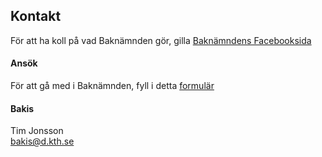 ## Kontakt

För att ha koll på vad Baknämnden gör, gilla
[Baknämndens Facebooksida](https://www.facebook.com/baknamnden)

#### Ansök
För att gå med i Baknämnden, fyll i detta [formulär](https://forms.gle/YFBZR2jSypeHAPjy6)

#### Bakis

Tim Jonsson</br>
[bakis@d.kth.se](mailto:bakis@d.kth.se)
